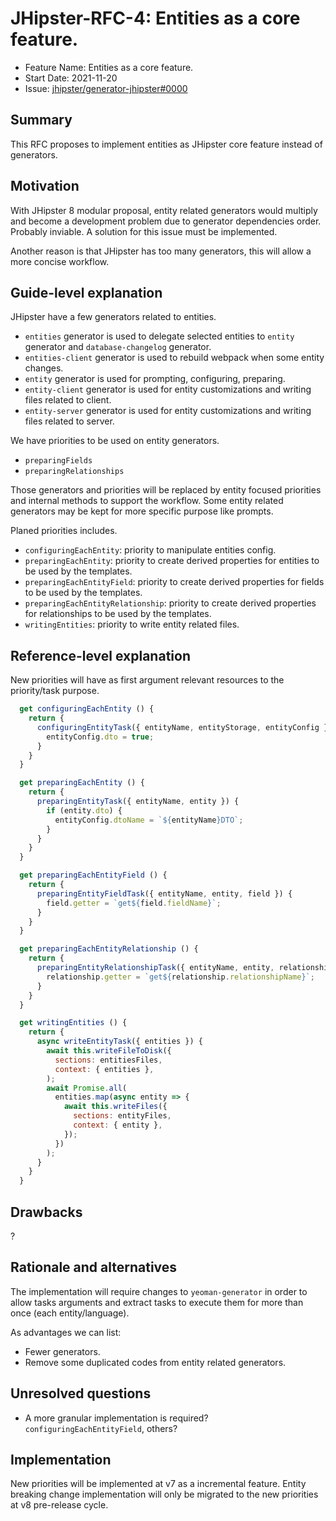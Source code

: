 # JHipster-RFC-4: Entities as a core feature.

<!-- This is a RFC template based on the Rust RFC process but simplified: https://github.com/rust-lang/rfcs/ -->

- Feature Name: Entities as a core feature.
- Start Date: 2021-11-20
- Issue: [jhipster/generator-jhipster#0000](https://github.com/jhipster/generator-jhipster/0000)

## Summary

[summary]: #summary

This RFC proposes to implement entities as JHipster core feature instead of generators.

## Motivation

[motivation]: #motivation

With JHipster 8 modular proposal, entity related generators would multiply and become a development problem due to generator dependencies order. Probably inviable. A solution for this issue must be implemented.

Another reason is that JHipster has too many generators, this will allow a more concise workflow.

## Guide-level explanation

[guide-level-explanation]: #guide-level-explanation

JHipster have a few generators related to entities.

- `entities` generator is used to delegate selected entities to `entity` generator and `database-changelog` generator.
- `entities-client` generator is used to rebuild webpack when some entity changes.
- `entity` generator is used for prompting, configuring, preparing.
- `entity-client` generator is used for entity customizations and writing files related to client.
- `entity-server` generator is used for entity customizations and writing files related to server.

We have priorities to be used on entity generators.

- `preparingFields`
- `preparingRelationships`

Those generators and priorities will be replaced by entity focused priorities and internal methods to support the workflow. Some entity related generators may be kept for more specific purpose like prompts.

Planed priorities includes.

- `configuringEachEntity`: priority to manipulate entities config.
- `preparingEachEntity`: priority to create derived properties for entities to be used by the templates.
- `preparingEachEntityField`: priority to create derived properties for fields to be used by the templates.
- `preparingEachEntityRelationship`: priority to create derived properties for relationships to be used by the templates.
- `writingEntities`: priority to write entity related files.

## Reference-level explanation

[reference-level-explanation]: #reference-level-explanation

New priorities will have as first argument relevant resources to the priority/task purpose.

```js
  get configuringEachEntity () {
    return {
      configuringEntityTask({ entityName, entityStorage, entityConfig }) {
        entityConfig.dto = true;
      }
    }
  }

  get preparingEachEntity () {
    return {
      preparingEntityTask({ entityName, entity }) {
        if (entity.dto) {
          entityConfig.dtoName = `${entityName}DTO`;
        }
      }
    }
  }

  get preparingEachEntityField () {
    return {
      preparingEntityFieldTask({ entityName, entity, field }) {
        field.getter = `get${field.fieldName}`;
      }
    }
  }

  get preparingEachEntityRelationship () {
    return {
      preparingEntityRelationshipTask({ entityName, entity, relationship }) {
        relationship.getter = `get${relationship.relationshipName}`;
      }
    }
  }

  get writingEntities () {
    return {
      async writeEntityTask({ entities }) {
        await this.writeFileToDisk({
          sections: entitiesFiles,
          context: { entities },
        );
        await Promise.all(
          entities.map(async entity => {
            await this.writeFiles({
              sections: entityFiles,
              context: { entity },
            });
          })
        );
      }
    }
  }
```

## Drawbacks

[drawbacks]: #drawbacks

?

## Rationale and alternatives

[rationale-and-alternatives]: #rationale-and-alternatives

The implementation will require changes to `yeoman-generator` in order to allow tasks arguments and extract tasks to execute them for more than once (each entity/language).

As advantages we can list:

- Fewer generators.
- Remove some duplicated codes from entity related generators.

## Unresolved questions

[unresolved-questions]: #unresolved-questions

- A more granular implementation is required? `configuringEachEntityField`, others?

## Implementation

New priorities will be implemented at v7 as a incremental feature. Entity breaking change implementation will only be migrated to the new priorities at v8 pre-release cycle.
